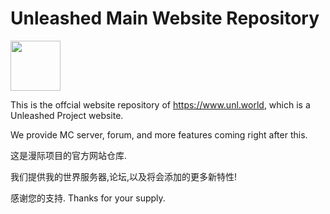 # Unleashed Main Website Repository
<img src="https://user-images.githubusercontent.com/62322900/117293636-3c08a080-aea4-11eb-89c0-821fb32beb9e.png" width=80px >

This is the offcial website repository of https://www.unl.world, which is a Unleashed Project website.

We provide MC server, forum, and more features coming right after this.

这是漫际项目的官方网站仓库.

我们提供我的世界服务器,论坛,以及将会添加的更多新特性!

感谢您的支持. Thanks for your supply.
